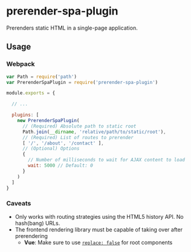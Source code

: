 # prerender-spa-plugin

Prerenders static HTML in a single-page application.

## Usage

### Webpack

``` js
var Path = require('path')
var PrerenderSpaPlugin = require('prerender-spa-plugin')

module.exports = {

  // ...

  plugins: [
    new PrerenderSpaPlugin(
      // (Required) Absolute path to static root
      Path.join(__dirname, 'relative/path/to/static/root'),
      // (Required) List of routes to prerender
      [ '/', '/about', '/contact' ],
      // (Optional) Options
      {
        // Number of milliseconds to wait for AJAX content to load
        wait: 5000 // Default: 0
      }
    )
  ]
}
```

### Caveats

- Only works with routing strategies using the HTML5 history API. No hash(bang) URLs.
- The frontend rendering library must be capable of taking over after prerendering
  - __Vue__: Make sure to use [`replace: false`](http://vuejs.org/api/#replace) for root components
